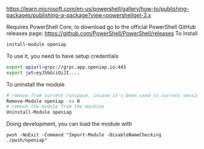 https://learn.microsoft.com/en-us/powershell/gallery/how-to/publishing-packages/publishing-a-package?view=powershellget-3.x

Requires PowerShell Core, to download go to the official PowerShell GitHub releases page:
https://github.com/PowerShell/PowerShell/releases
To install
```bash
install-module openiap
```
To use it, you need to have setup credentials 
```bash
export apiurl=grpc://grpc.app.openiap.io:443
export jwt=eyJhbGciOiJI....
```
To uninstall the module
```bash
# remove from current runspace, incase it's been used in current session
Remove-Module openiap -ea 0
# remove the module from the machine
Uninstall-Module openiap
```

Doing development, you can load the module with
```
pwsh -NoExit -Command "Import-Module -DisableNameChecking ./pwsh/openiap"
```